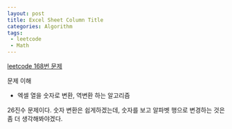 ```yaml
---
layout: post
title: Excel Sheet Column Title
categories: Algorithm
tags: 
 - leetcode
 - Math
---
```


[leetcode 168번 문제](https://leetcode.com/problems/excel-sheet-column-title/)

문제 이해 
* 엑셀 열을 숫자로 변환, 역변환 하는 알고리즘 

26진수 문제이다. 숫자 변환은 쉽게하겠는데, 
숫자를 보고 알파벳 행으로 변경하는 것은 좀 더 생각해봐야겠다. 

